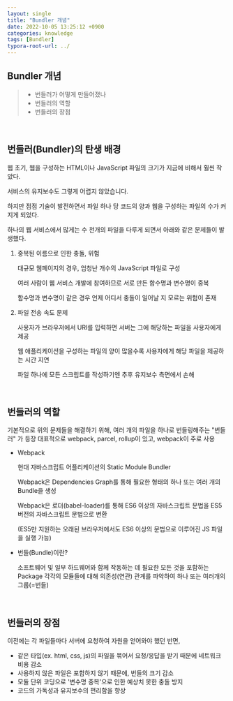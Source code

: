 ```yaml
---
layout: single
title: "Bundler 개념"
date: 2022-10-05 13:25:12 +0900
categories: knowledge
tags: [Bundler]
typora-root-url: ../
---
```



## Bundler 개념
> - 번들러가 어떻게 만들어졌나
> - 번들러의 역할
> - 번들러의 장점

<br>

## 번들러(Bundler)의 탄생 배경

웹 초기, 웹을 구성하는 HTML이나 JavaScript 파일의 크기가 지금에 비해서 훨씬 작았다. 

서비스의 유지보수도 그렇게 어렵지 않았습니다.

하지만 점점 기술이 발전하면서 파일 하나 당 코드의 양과 웹을 구성하는 파일의 수가 커지게 되었다. 

하나의 웹 서비스에서 많게는 수 천개의 파일을 다루게 되면서 아래와 같은 문제들이 발생했다.

1. 중복된 이름으로 인한 충돌, 위험

   대규모 웹페이지의 경우, 엄청난 개수의 JavaScript 파일로 구성

   여러 사람이 웹 서비스 개발에 참여하므로 서로 만든 함수명과 변수명이 중복 

   함수명과 변수명이 같은 경우 언제 어디서 충돌이 일어날 지 모르는 위험이 존재

2. 파일 전송 속도 문제

   사용자가 브라우저에서 URI를 입력하면 서버는 그에 해당하는 파일을 사용자에게 제공

   웹 애플리케이션을 구성하는 파일의 양이 많을수록 사용자에게 해당 파일을 제공하는 시간 지연

   파일 하나에 모든 스크립트를 작성하기엔 추후 유지보수 측면에서 손해

<br>

## 번들러의 역할

기본적으로 위의 문제들을 해결하기 위해, 여러 개의 파일을 하나로 번들링해주는 "번들러" 가 등장
대표적으로 webpack, parcel, rollup이 있고, webpack이 주로 사용

- Webpack

  현대 자바스크립트 어플리케이션의 Static Module Bundler

  Webpack은 Dependencies Graph를 통해 필요한 형태의 하나 또는 여러 개의 Bundle을 생성

  Webpack은 로더(babel-loader)를 통해 ES6 이상의 자바스크립트 문법을 ES5 버전의 자바스크립트 문법으로 변환

  (ES5만 지원하는 오래된 브라우저에서도 ES6 이상의 문법으로 이루어진 JS 파일을 실행 가능)

- 번들(Bundle)이란?

  소프트웨어 및 일부 하드웨어와 함께 작동하는 데 필요한 모든 것을 포함하는 Package
  각각의 모듈들에 대해 의존성(연관) 관계를 파악하여 하나 또는 여러개의 그룹(=번들)

<br>

## 번들러의 장점

이전에는 각 파일들마다 서버에 요청하여 자원을 얻어와야 했던 반면, 

- 같은 타입(ex. html, css, js)의 파일을 묶어서 요청/응답을 받기 때문에 네트워크 비용 감소
- 사용하지 않은 파일은 포함하지 않기 때문에, 번들의 크기 감소
- 모듈 단위 코딩으로 '변수명 중복'으로 인한 예상치 못한 충돌 방지
- 코드의 가독성과 유지보수의 편리함을 향상